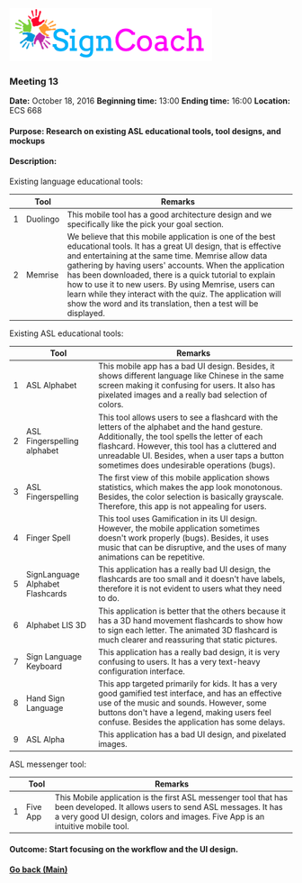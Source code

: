 ![Alt text](../../html/images/SignCoachLogo.png)

### Meeting 13

  __Date:__ October 18, 2016
  __Beginning time:__ 13:00
  __Ending time:__ 16:00
  __Location:__ ECS 668  

#### Purpose: Research on existing ASL educational tools, tool designs, and mockups

#### Description: 

Existing language educational tools: 

| | Tool | Remarks |
| ---:| ---------- | -------------- |
| 1 | Duolingo | This mobile tool has a good architecture design and we specifically like the pick your goal section.  |
| 2 | Memrise | We believe that this mobile application is one of the best educational tools. It has a great UI design, that is effective and entertaining at the same time. Memrise allow data gathering by having users' accounts. When the application has been downloaded, there is a quick tutorial to explain how to use it to new users. By using Memrise, users can learn while they interact with the quiz. The application will show the word and its translation, then a test will be displayed. |

Existing ASL educational tools:

| | Tool | Remarks |
| ---:| ---------- | -------------- |
| 1 | ASL Alphabet | This mobile app has a bad UI design. Besides, it shows different language like Chinese in the same screen making it confusing for users. It also has pixelated images and a really bad selection of colors.  |
| 2 | ASL Fingerspelling alphabet | This tool allows users to see a flashcard with the letters of the alphabet and the hand gesture. Additionally, the tool spells the letter of each flashcard. However, this tool has a cluttered and unreadable UI. Besides, when a user taps a button sometimes does undesirable operations (bugs). |
| 3 | ASL Fingerspelling | The first view of this mobile application shows statistics, which makes the app look monotonous. Besides, the color selection is basically grayscale. Therefore, this app is not appealing for users.  |
| 4 | Finger Spell | This tool uses Gamification in its UI design. However, the mobile application sometimes doesn't work properly (bugs). Besides, it uses music that can be disruptive, and the uses of many animations can be repetitive. |
| 5 | SignLanguage Alphabet Flashcards | This application has a really bad UI design, the flashcards are too small and it doesn't have labels, therefore it is not evident to users what they need to do. |
| 6 | Alphabet LIS 3D | This application is better that the others because it has a 3D hand movement flashcards to show how to sign each letter. The animated 3D flashcard is much clearer and reassuring that static pictures. |
| 7 | Sign Language Keyboard | This application has a really bad design, it is very confusing to users. It has a very text-heavy configuration interface. |
| 8 | Hand Sign Language | This app targeted primarily for kids. It has a very good gamified test interface, and has an effective use of the music and sounds. However, some buttons don't have a legend, making users feel confuse. Besides the application has some delays. |
| 9 | ASL Alpha | This application has a bad UI design, and pixelated images. |

ASL messenger tool:

| | Tool | Remarks |
| ---:| ---------- | -------------- |
| 1 | Five App | This Mobile application is the first ASL messenger tool that has been developed. It allows users to send ASL messages. It has a very good UI design, colors and images. Five App is an intuitive mobile tool.  |

#### Outcome: Start focusing on the workflow and the UI design.

#### [Go back (Main)](https://github.com/TaniaFerman/SignTalker)
